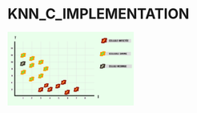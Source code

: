# KNN_C_IMPLEMENTATION
<img src="https://github.com/Maraoui21/KNN_C_IMPLEMENTATION/raw/master/Cellule%20inconnu.png" width="50%"/>
